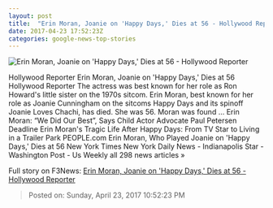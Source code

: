 ```yaml
---
layout: post
title:  "Erin Moran, Joanie on 'Happy Days,' Dies at 56 - Hollywood Reporter"
date: 2017-04-23 17:52:23Z
categories: google-news-top-stories
---
```


![Erin Moran, Joanie on 'Happy Days,' Dies at 56 - Hollywood Reporter](http://cdn5.thr.com/sites/default/files/2017/04/erin_moran.jpg)

Hollywood Reporter Erin Moran, Joanie on 'Happy Days,' Dies at 56 Hollywood Reporter The actress was best known for her role as Ron Howard's little sister on the 1970s sitcom. Erin Moran, best known for her role as Joanie Cunningham on the sitcoms Happy Days and its spinoff Joanie Loves Chachi, has died. She was 56. Moran was found ... Erin Moran: “We Did Our Best”, Says Child Actor Advocate Paul Petersen Deadline Erin Moran's Tragic Life After Happy Days: From TV Star to Living in a Trailer Park PEOPLE.com Erin Moran, Who Played Joanie on 'Happy Days,' Dies at 56 New York Times New York Daily News - Indianapolis Star - Washington Post - Us Weekly all 298 news articles »


Full story on F3News: [Erin Moran, Joanie on 'Happy Days,' Dies at 56 - Hollywood Reporter](http://www.f3nws.com/n/WfqDRC)

> Posted on: Sunday, April 23, 2017 10:52:23 PM
